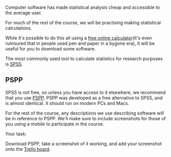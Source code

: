Computer software has made statistical analysis cheap and accessible to the average user.

For much of the rest of the course, we will be practising making statistical calculations. 

While it's possible to do this all using a [free online calculator](http://www.calculator.net)(it's even rumoured that in people used pen and paper in a bygone era), it will be useful for you to download some software.  

The most commonly used tool to calculate statistics for research purposes is [SPSS](https://en.wikipedia.org/wiki/SPSS).  

## PSPP

SPSS is not free, so unless you have access to it elsewhere, we recommend that you use [PSPP](https://en.wikipedia.org/wiki/PSPP).  PSPP was developed as a free alternative to SPSS, and is almost identical. It should run on modern PCs and Macs.

For the rest of the course, any descriptions we use describing software will be in reference to PSPP. We'll make sure to include screenshots for those of you using a mobile to participate in the course.

Your task:

Download PSPP, take a screenshot of it working, and add your screenshot onto the [Trello board](link).

